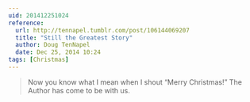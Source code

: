 ```yaml
---
uid: 201412251024
reference:
  url: http://tennapel.tumblr.com/post/106144069207
  title: "Still the Greatest Story"
  author: Doug TenNapel
  date: Dec 25, 2014 10:24
tags: [Christmas]
---
```


> Now you know what I mean when I shout “Merry Christmas!” The Author has come to be with us.

